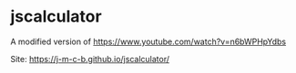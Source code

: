 # jscalculator

A modified version of https://www.youtube.com/watch?v=n6bWPHpYdbs

Site: https://j-m-c-b.github.io/jscalculator/

